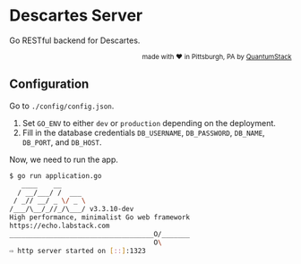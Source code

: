 # Descartes Server

Go RESTful backend for Descartes.


<div align="right"><sup>
  made with ❤️ in Pittsburgh, PA by <a href="https://quantumstack.xyz">QuantumStack</a>
</sup></div>

## Configuration

Go to `./config/config.json`.

1. Set `GO_ENV` to either `dev` or `production` depending on the deployment. 
2. Fill in the database credentials `DB_USERNAME`, `DB_PASSWORD`, `DB_NAME`, `DB_PORT`, and `DB_HOST`.

Now, we need to run the app.

```sh
$ go run application.go
   ____    __
  / __/___/ /  ___
 / _// __/ _ \/ _ \
/___/\__/_//_/\___/ v3.3.10-dev
High performance, minimalist Go web framework
https://echo.labstack.com
____________________________________O/_______
                                    O\
⇨ http server started on [::]:1323
```
